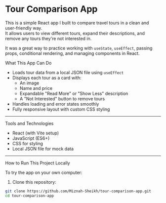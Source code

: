 # Tour Comparison App

This is a simple React app I built to compare travel tours in a clean and user-friendly way.  
It allows users to view different tours, expand their descriptions, and remove any tours they're not interested in.

It was a great way to practice working with `useState`, `useEffect`, passing props, conditional rendering, and managing components in React.



 What This App Can Do

- Loads tour data from a local JSON file using `useEffect`
- Displays each tour as a card with:
  - An image
  - Name and price
  - Expandable "Read More" or "Show Less" description
  - A "Not Interested" button to remove tours
- Handles loading and error states smoothly
- Fully responsive layout with custom CSS styling

---

 Tools and Technologies

- React (with Vite setup)
- JavaScript (ES6+)
- CSS for styling
- Local JSON file for mock data

---

 How to Run This Project Locally

To try the app on your own computer:

1. Clone this repository:

```bash
git clone https://github.com/Miznah-Sheikh/tour-comparison-app.git
cd tour-comparison-app
